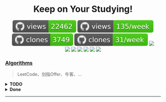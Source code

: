 
<!-- <div style="text-align: center"> -->
<div align="center">  <!-- style="text-align: center" 在 GitHub 主页不生效 -->
<!-- cacheSeconds 统一为 3600 秒 -->

# Keep on Your Studying!

![views](https://raw.githubusercontent.com/imhuay/imhuay/traffic/traffic-studies/views.svg)
![views per week](https://raw.githubusercontent.com/imhuay/imhuay/traffic/traffic-studies/views_per_week.svg)
![clones](https://raw.githubusercontent.com/imhuay/imhuay/traffic/traffic-studies/clones.svg)
![clones per week](https://raw.githubusercontent.com/imhuay/imhuay/traffic/traffic-studies/clones_per_week.svg)
![](https://visitor-badge.glitch.me/badge?page_id=imhuay.studies&right_color=green&left_text=page%20views)  
[![](https://img.shields.io/github/issues/imhuay/studies?color=important&cacheSeconds=3600)](https://github.com/imhuay/studies/issues)
[![](https://img.shields.io/github/issues-closed-raw/imhuay/studies?color=inactive&cacheSeconds=3600)](https://github.com/imhuay/studies/issues?q=is:issue+is:closed)
[![](https://img.shields.io/github/last-commit/imhuay/studies?cacheSeconds=3600)](https://github.com/imhuay/studies/commits)
![](https://img.shields.io/github/commit-activity/m/imhuay/studies?style=flat&cacheSeconds=3600)
![](https://img.shields.io/tokei/lines/github/imhuay/studies?color=yellow&cacheSeconds=3600)
[![](https://img.shields.io/github/stars/imhuay/studies?style=social)](https://github.com/imhuay/studies/stargazers)

<!-- <a href="https://github.com/imhuay/studies/issues"><img alt="GitHub issues" src="https://img.shields.io/github/issues/imhuay/studies?cacheSeconds=3600"></a> -->
<!-- <img alt="GitHub commit activity" src="https://img.shields.io/github/commit-activity/m/imhuay/studies?style=flat&cacheSeconds=3600"> -->
<!-- <img alt="GitHub last commit" src="https://img.shields.io/github/last-commit/imhuay/studies?cacheSeconds=3600"> -->
<!-- <img alt="Lines of code" src="https://img.shields.io/tokei/lines/github/imhuay/studies?color=orange&cacheSeconds=3600"> -->
<!-- <a href="https://visitorbadge.io/status?path=imhuay/studies"><img alt="Visitors" src="https://api.visitorbadge.io/api/visitors?path=imhuay/studies&style=flat" /></a> -->
<!-- <img src="https://visitor-badge.glitch.me/badge?page_id=imhuay.studies" /> -->
<!-- <a href="https://github.com/imhuay/studies/stargazers"><img alt="GitHub Repo stars" src="https://img.shields.io/github/stars/imhuay/studies?style=social"></a> -->
</div>

<!-- ![python-version](https://img.shields.io/badge/python-3.8+-green) -->
<!-- ![pytorch-version](https://img.shields.io/badge/pytorch-1.8+-green) -->
<!-- ![tf-version](https://img.shields.io/badge/tensorflow-2.3+-green) -->
<!-- ![repo-size](https://img.shields.io/github/repo-size/imhuay/studies) -->
<!-- ![total-lines](https://img.shields.io/tokei/lines/github/imhuay/studies) -->
<!-- ![code-size](https://img.shields.io/github/languages/code-size/imhuay/studies) -->

<!-- ![followers](https://img.shields.io/github/followers/imhuay?style=social) -->
<!-- ![user-stars](https://img.shields.io/github/stars/imhuay?style=social) -->


### [Algorithms](./algorithms)
> LeetCode、剑指Offer、牛客、...

<details><summary><b> TODO </b></summary>

- [ ] 给 algorithms/notes 添加 README，TOC 树形目录；
- [ ] 尝试 GitHub 提供的 projects 栏：参考 [Projects · zhaoyan346a/Blog](https://github.com/zhaoyan346a/Blog/projects)
- [ ] 重构 README 生成的 Algorithms 和 Codes 两个类，并迁移至 tools 目录。
- [ ] 优化主页 README 下的 Algorithms 链接，调整为层级目录的形式（类似 Notes）

<!-- - [ ] 【`2021.11.11`】pytorch_trainer: 为 EvaluateCallback 添加各种预定义评估指标，如 acc、f1 等，目前只有 loss； -->
<!-- - [ ] 【`2021.11.11`】论文：What does BERT learn about the structure of language? —— Bert 各层的含义； -->
<!-- - [ ] 【`2021.11.10`】bert-tokenizer 自动识别 `[MASK]` 等特殊标识； -->
<!-- - [ ] 【`2021.11.07`】面试笔记：通识问题/项目问题 -->
<!-- - [ ] 【`2021.10.22`】max_batch_size 估算 -->

</details>

<details><summary><b> Done </b></summary>

- [x] 【`2022.01.18`】优化 algorithm 笔记模板的 tag 部分，使用 json 代替目前的正则抽取。
- [x] 【`2022.01.17`】自动生成目录结构（books、papers 等）
- [x] 【`2021.11.12`】优化 auto-readme，使用上一次的 commit info，而不是默认 'Auto-README'
    - 参考：`git commit -m "$(git log -"$(git rev-list origin/master..master --count)" --pretty=%B | cat)"`
    - 说明：使用 origin/master 到 master 之间所有的 commit 信息作为这次的 message；
- [x] 【`2021.11.11`】bert 支持加载指定层 -> `_test_load_appointed_layers()`
- [x] 【`2021.11.08`】把 __test.py 文件自动加入文档测试（放弃）
    - 有些测试比较耗时，不需要全部加入自动测试；
    - __test.py 针对的是存在相对引用的模块，如果这些模块有改动，会即时测试，所以也不需要自动测试
- [x] 【`2021.11.03`】[pytorch-lightning](https://github.com/PyTorchLightning/pytorch-lightning) 代码阅读

</details>

<!-- 

### 其他仓库
- [Algorithm_Interview_Notes-Chinese](https://github.com/imhuay/Algorithm_Interview_Notes-Chinese_backups): 在校期间的学习/面试笔记；
- [bert_by_keras](https://github.com/imhuay/bert_by_keras): 使用 keras 重构的 Bert；
- [algorithm](https://github.com/imhuay/algorithm): 刷题笔记，实际上就是本仓库 algorithm 目录下的内容；

 -->

---
